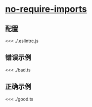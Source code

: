 # [no-require-imports](https://typescript-eslint.io/rules/no-require-imports)

## 配置

<<< ./.eslintrc.js

## 错误示例

<<< ./bad.ts

## 正确示例

<<< ./good.ts
